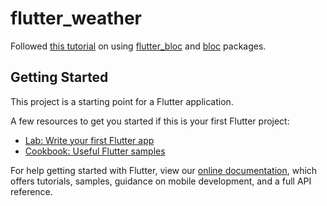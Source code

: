 # flutter_weather

Followed [this tutorial](https://bloclibrary.dev/#/flutterweathertutorial) on using [flutter_bloc](https://pub.dev/packages/flutter_bloc) and [bloc](https://pub.dev/packages/bloc) packages.

## Getting Started

This project is a starting point for a Flutter application.

A few resources to get you started if this is your first Flutter project:

- [Lab: Write your first Flutter app](https://flutter.dev/docs/get-started/codelab)
- [Cookbook: Useful Flutter samples](https://flutter.dev/docs/cookbook)

For help getting started with Flutter, view our
[online documentation](https://flutter.dev/docs), which offers tutorials,
samples, guidance on mobile development, and a full API reference.
